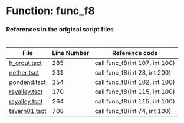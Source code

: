 # Function: func_f8 
### References in the original script files

#

| File | Line Number | Reference code |
| --- | --- | --- |
| [h_orout.tsct](../../../out/h_orout.tsct#L285) | 285 | call func_f8(int 107, int 100) |
| [nether.tsct](../../../out/nether.tsct#L231) | 231 | call func_f8(int 28, int 200) |
| [pondend.tsct](../../../out/pondend.tsct#L154) | 154 | call func_f8(int 102, int 100) |
| [rayalley.tsct](../../../out/rayalley.tsct#L170) | 170 | call func_f8(int 115, int 100) |
| [rayalley.tsct](../../../out/rayalley.tsct#L264) | 264 | call func_f8(int 115, int 100) |
| [tavern01.tsct](../../../out/tavern01.tsct#L708) | 708 | call func_f8(int 74, int 100) |
